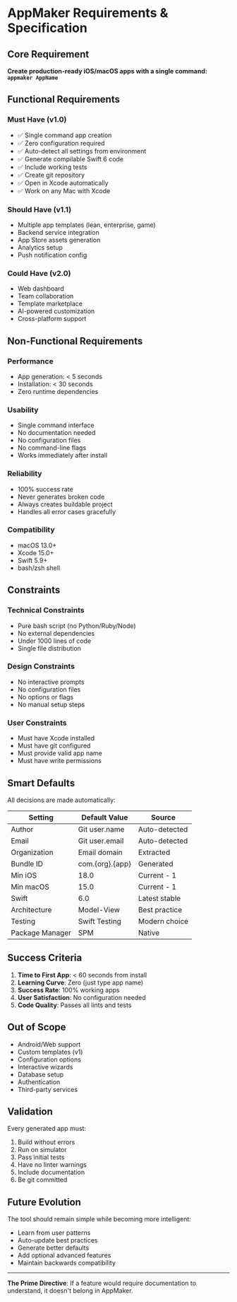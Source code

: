 # AppMaker Requirements & Specification

## Core Requirement

**Create production-ready iOS/macOS apps with a single command: `appmaker AppName`**

## Functional Requirements

### Must Have (v1.0)
- ✅ Single command app creation
- ✅ Zero configuration required
- ✅ Auto-detect all settings from environment
- ✅ Generate compilable Swift 6 code
- ✅ Include working tests
- ✅ Create git repository
- ✅ Open in Xcode automatically
- ✅ Work on any Mac with Xcode

### Should Have (v1.1)
- Multiple app templates (lean, enterprise, game)
- Backend service integration
- App Store assets generation
- Analytics setup
- Push notification config

### Could Have (v2.0)
- Web dashboard
- Team collaboration
- Template marketplace
- AI-powered customization
- Cross-platform support

## Non-Functional Requirements

### Performance
- App generation: < 5 seconds
- Installation: < 30 seconds  
- Zero runtime dependencies

### Usability
- Single command interface
- No documentation needed
- No configuration files
- No command-line flags
- Works immediately after install

### Reliability
- 100% success rate
- Never generates broken code
- Always creates buildable project
- Handles all error cases gracefully

### Compatibility
- macOS 13.0+
- Xcode 15.0+
- Swift 5.9+
- bash/zsh shell

## Constraints

### Technical Constraints
- Pure bash script (no Python/Ruby/Node)
- No external dependencies
- Under 1000 lines of code
- Single file distribution

### Design Constraints  
- No interactive prompts
- No configuration files
- No options or flags
- No manual setup steps

### User Constraints
- Must have Xcode installed
- Must have git configured
- Must provide valid app name
- Must have write permissions

## Smart Defaults

All decisions are made automatically:

| Setting | Default Value | Source |
|---------|--------------|--------|
| Author | Git user.name | Auto-detected |
| Email | Git user.email | Auto-detected |  
| Organization | Email domain | Extracted |
| Bundle ID | com.{org}.{app} | Generated |
| Min iOS | 18.0 | Current - 1 |
| Min macOS | 15.0 | Current - 1 |
| Swift | 6.0 | Latest stable |
| Architecture | Model-View | Best practice |
| Testing | Swift Testing | Modern choice |
| Package Manager | SPM | Native |

## Success Criteria

1. **Time to First App**: < 60 seconds from install
2. **Learning Curve**: Zero (just type app name)
3. **Success Rate**: 100% working apps
4. **User Satisfaction**: No configuration needed
5. **Code Quality**: Passes all lints and tests

## Out of Scope

- Android/Web support
- Custom templates (v1)
- Configuration options
- Interactive wizards
- Database setup
- Authentication
- Third-party services

## Validation

Every generated app must:
1. Build without errors
2. Run on simulator
3. Pass initial tests
4. Have no linter warnings
5. Include documentation
6. Be git committed

## Future Evolution

The tool should remain simple while becoming more intelligent:
- Learn from user patterns
- Auto-update best practices
- Generate better defaults
- Add optional advanced features
- Maintain backwards compatibility

---

**The Prime Directive**: If a feature would require documentation to understand, it doesn't belong in AppMaker.